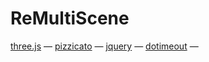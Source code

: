 # ReMultiScene

[three.js](https://github.com/mrdoob/three.js/) &mdash;
[pizzicato](https://github.com/alemangui/pizzicato) &mdash;
[jquery](https://github.com/jquery/jquery) &mdash;
[dotimeout](https://github.com/cowboy/jquery-dotimeout) &mdash;

